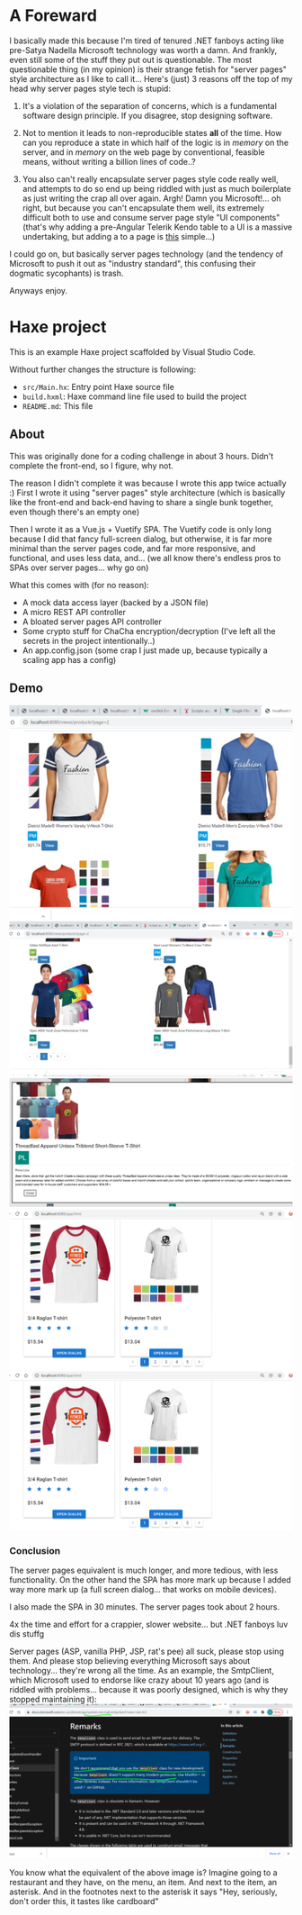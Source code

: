 # A Foreward

I basically made this because I'm tired of tenured .NET fanboys acting like pre-Satya Nadella Microsoft technology was worth a damn. And frankly, even still some of the stuff they put out is questionable. The most questionable thing (in my opinion) is their strange fetish for "server pages" style architecture as I like to call it... Here's (just) 3 reasons off the top of my head why server pages style tech is stupid: 

1. It's a violation of the separation of concerns, which is a fundamental software design principle. If you disagree, stop designing software.

2. Not to mention it leads to non-reproducible states __all__ of the time. How can you reproduce a state in which half of the logic is in _memory_ on the server, and in _memory_ on the web page by conventional, feasible means, without writing a billion lines of code..? 

3. You also can't really encapsulate server pages style code really well, and attempts to do so end up being riddled with just as much boilerplate as just writing the crap all over again. Argh! Damn you Microsoft!... oh right, but because you can't encapsulate them well, its extremely difficult both to use and consume server page style "UI components" (that's why adding a pre-Angular Telerik Kendo table to a UI is a massive undertaking, but adding a <b-table> to a page is [this](https://bootstrap-vue.org/docs/components/table) simple...)

I could go on, but basically server pages technology (and the tendency of Microsoft to push it out as "industry standard", this confusing their dogmatic sycophants) is trash.

Anyways enjoy.

# Haxe project

This is an example Haxe project scaffolded by Visual Studio Code.

Without further changes the structure is following:

 * `src/Main.hx`: Entry point Haxe source file
 * `build.hxml`: Haxe command line file used to build the project
 * `README.md`: This file


 ## About

 This was originally done for a coding challenge in about 3 hours. Didn't complete the front-end, so I figure, why not.

 The reason I didn't complete it was because I wrote this app twice actually :)
 First I wrote it using "server pages" style architecture (which is basically like the front-end and back-end having to share a single bunk together, even though there's an empty one)

 Then I wrote it as a Vue.js + Vuetify SPA. The Vuetify code is only long because I did that fancy full-screen dialog, but otherwise, it is far more minimal than the server pages code, and far more responsive, and functional, and uses less data, and... (we all know there's endless pros to SPAs over server pages... why go on)

 What this comes with (for no reason):
 - A mock data access layer (backed by a JSON file)
 - A micro REST API controller
 - A bloated server pages API controller
 - Some crypto stuff for ChaCha encryption/decryption (I've left all the secrets in the project intentionally..)
 - An app.config.json (some crap I just made up, because typically a scaling app has a config)

 ## Demo
 ![demo 1](https://github.com/piboistudios/store-ui-test/blob/master/dist/demo1.png?raw=true)
 ![demo 2](https://github.com/piboistudios/store-ui-test/blob/master/dist/demo2.png?raw=true)
 ![demo 3](https://github.com/piboistudios/store-ui-test/blob/master/dist/demo3.PNG?raw=true)
 ![demo 4](https://github.com/piboistudios/store-ui-test/blob/master/dist/demo4.png?raw=true)
 ![demo 4](https://github.com/piboistudios/store-ui-test/blob/master/dist/demo4.png?raw=true)

### Conclusion
The server pages equivalent is much longer, and more tedious, with less functionality.
On the other hand the SPA has more mark up because I added way more mark up (a full screen dialog... that works on mobile devices).

I also made the SPA in 30 minutes. The server pages took about 2 hours.

4x the time and effort for a crappier, slower website... but .NET fanboys luv dis stuffg

Server pages (ASP, vanilla PHP, JSP, rat's pee) all suck, please stop using them. And please stop believing everything Microsoft says about technology... they're wrong all the time. As an example, the SmtpClient, which Microsoft used to endorse like crazy about 10 years ago (and is riddled with problems... because it was poorly designed, which is why they stopped maintaining it):
 ![why Microsoft is total trash](https://github.com/piboistudios/store-ui-test/blob/master/dist/why-microsoft-is-garbage.png?raw=true)


You know what the equivalent of the above image is? Imagine going to a restaurant and they have, on the menu, an item. And next to the item, an asterisk. And in the footnotes next to the asterisk it says "Hey, seriously, don't order this, it tastes like cardboard"